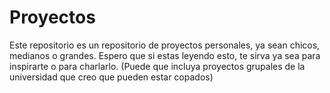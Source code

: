 # Proyectos

Este repositorio es un repositorio de proyectos personales, ya sean chicos, medianos o grandes.
Espero que si estas leyendo esto, te sirva ya sea para inspirarte o para charlarlo.
(Puede que incluya proyectos grupales de la universidad que creo que pueden estar copados)
